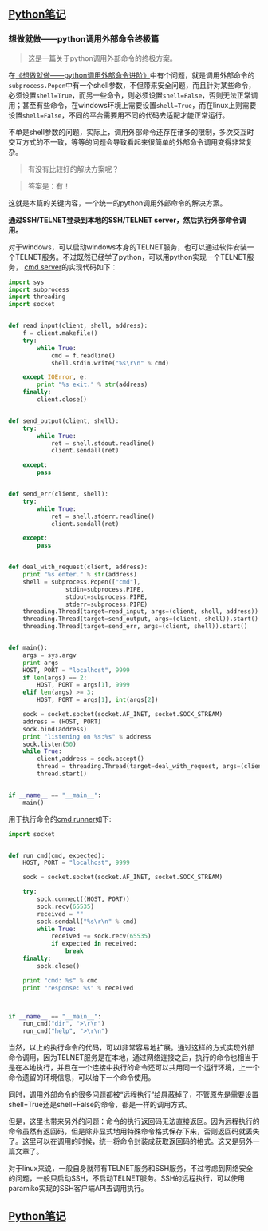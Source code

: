 ## [Python笔记](https://billy0920.github.io/python_tips)
### 想做就做——python调用外部命令终极篇
> 这是一篇关于python调用外部命令的终极方案。

在[《想做就做——python调用外部命令进阶》](https://billy0920.github.io/python_tips/chapters/7_example_call_command_advanced)中有个问题，就是调用外部命令的```subprocess.Popen```中有一个shell参数，不但带来安全问题，而且针对某些命令，必须设置```shell=True```，而另一些命令，则必须设置```shell=False```，否则无法正常调用；甚至有些命令，在windows环境上需要设置```shell=True```，而在linux上则需要设置```shell=False```，不同的平台需要用不同的代码去适配才能正常运行。

不单是shell参数的问题，实际上，调用外部命令还存在诸多的限制，多次交互时交互方式的不一致，等等的问题会导致看起来很简单的外部命令调用变得非常复杂。

> 有没有比较好的解决方案呢？

> 答案是：有！

这就是本篇的关键内容，一个统一的python调用外部命令的解决方案。

<b>通过SSH/TELNET登录到本地的SSH/TELNET server，然后执行外部命令调用。</b>

对于windows，可以启动windows本身的TELNET服务，也可以通过软件安装一个TELNET服务。不过既然已经学了python，可以用python实现一个TELNET服务， [cmd server](https://billy0920.github.io/python_tips/codes/call_cmd_final/cmd_server.py)的实现代码如下：
```python
import sys
import subprocess
import threading
import socket


def read_input(client, shell, address):
    f = client.makefile()
    try:
        while True:
            cmd = f.readline()
            shell.stdin.write("%s\r\n" % cmd)

    except IOError, e:
        print "%s exit." % str(address)
    finally:
        client.close()


def send_output(client, shell):
    try:
        while True:
            ret = shell.stdout.readline()
            client.sendall(ret)

    except:
        pass


def send_err(client, shell):
    try:
        while True:
            ret = shell.stderr.readline()
            client.sendall(ret)

    except:
        pass


def deal_with_request(client, address):
    print "%s enter." % str(address)
    shell = subprocess.Popen(["cmd"],
                stdin=subprocess.PIPE,
                stdout=subprocess.PIPE,
                stderr=subprocess.PIPE)
    threading.Thread(target=read_input, args=(client, shell, address)).start()
    threading.Thread(target=send_output, args=(client, shell)).start()
    threading.Thread(target=send_err, args=(client, shell)).start()


def main():
    args = sys.argv
    print args
    HOST, PORT = "localhost", 9999
    if len(args) == 2:
        HOST, PORT = args[1], 9999
    elif len(args) >= 3:
        HOST, PORT = args[1], int(args[2])

    sock = socket.socket(socket.AF_INET, socket.SOCK_STREAM)
    address = (HOST, PORT)
    sock.bind(address)
    print "listening on %s:%s" % address
    sock.listen(50)
    while True:
        client,address = sock.accept()
        thread = threading.Thread(target=deal_with_request, args=(client, address))
        thread.start()


if __name__ == "__main__":
    main()

```

用于执行命令的[cmd runner](https://billy0920.github.io/python_tips/codes/call_cmd_final/cmd_runner.py)如下:

```python
import socket


def run_cmd(cmd, expected):
    HOST, PORT = "localhost", 9999

    sock = socket.socket(socket.AF_INET, socket.SOCK_STREAM)

    try:
        sock.connect((HOST, PORT))
        sock.recv(65535)
        received = ""
        sock.sendall("%s\r\n" % cmd)
        while True:
            received += sock.recv(65535)
            if expected in received:
                break
    finally:
        sock.close()

    print "cmd: %s" % cmd
    print "response: %s" % received



if __name__ == "__main__":
    run_cmd("dir", ">\r\n")
    run_cmd("help", ">\r\n")
```

当然，以上的执行命令的代码，可以i非常容易地扩展。通过这样的方式实现外部命令调用，因为TELNET服务是在本地，通过网络连接之后，执行的命令也相当于是在本地执行，并且在一个连接中执行的命令还可以共用同一个运行环境，上一个命令遗留的环境信息，可以给下一个命令使用。

同时，调用外部命令的很多问题都被“远程执行”给屏蔽掉了，不管原先是需要设置shell=True还是shell=False的命令，都是一样的调用方式。

但是，这里也带来另外的问题：命令的执行返回码无法直接返回。因为远程执行的命令虽然有返回码，但是除非显式地用特殊命令格式保存下来，否则返回码就丢失了。这里可以在调用的时候，统一将命令封装成获取返回码的格式。这又是另外一篇文章了。

对于linux来说，一般自身就带有TELNET服务和SSH服务，不过考虑到网络安全的问题，一般只启动SSH，不启动TELNET服务。SSH的远程执行，可以使用paramiko实现的SSH客户端API去调用执行。

## [Python笔记](https://billy0920.github.io/python_tips)
